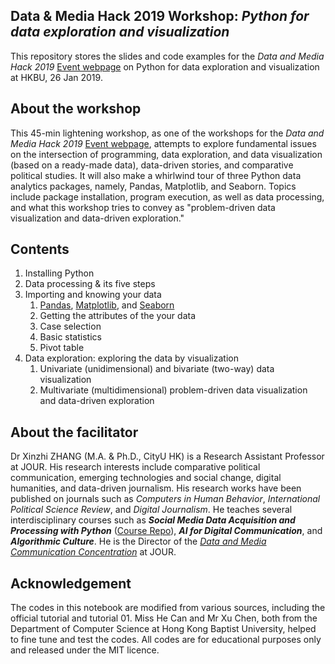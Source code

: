 ## Data & Media Hack 2019 Workshop: *Python for data exploration and visualization*

This repository stores the slides and code examples for the *Data and Media Hack 2019* [Event webpage](http://bu-dmc.hkbu.edu.hk) on Python for data exploration and visualization at HKBU, 26 Jan 2019.

## About the workshop
This 45-min lightening workshop, as one of the workshops for the *Data and Media Hack 2019* [Event webpage](http://bu-dmc.hkbu.edu.hk), attempts to explore fundamental issues on the intersection of programming, data exploration, and data visualization (based on a ready-made data), data-driven stories, and comparative political studies. It will also make a whirlwind tour of three Python data analytics packages, namely, Pandas, Matplotlib, and Seaborn. Topics include package installation, program execution, as well as data processing, and what this workshop tries to convey as "problem-driven data visualization and data-driven  exploration."

## Contents ##
1. Installing Python
2. Data processing & its five steps  
3. Importing and knowing your data
    1. [Pandas](https://pandas.pydata.org/), [Matplotlib](https://matplotlib.org/), and [Seaborn](https://seaborn.pydata.org/)
    2. Getting the attributes of the your data
    3. Case selection
    4. Basic statistics
    5. Pivot table
4. Data exploration: exploring the data by visualization
    1. Univariate (unidimensional) and bivariate (two-way) data visualization
    2. Multivariate (multidimensional) problem-driven data visualization and data-driven exploration

## About the facilitator
Dr Xinzhi ZHANG (M.A. & Ph.D., CityU HK) is a Research Assistant Professor at JOUR. His research interests include comparative political communication, emerging technologies and social change, digital humanities, and data-driven journalism. His research works have been published on journals such as *Computers in Human Behavior*, *International Political Science Review*, and *Digital Journalism*. He teaches several interdisciplinary courses such as ***Social Media Data Acquisition and Processing with Python*** ([Course Repo](https://github.com/xzzhang2/201819A_cityu_com5507)), ***AI for Digital Communication***, and ***Algorithmic Culture***. He is the Director of the *[Data and Media Communication Concentration](http://bu-dmc.hkbu.edu.hk/)* at JOUR.

## Acknowledgement  
The codes in this notebook are modified from various sources, including the official tutorial and tutorial 01. Miss He Can and Mr Xu Chen, both from the Department of Computer Science at Hong Kong Baptist University, helped to fine tune and test the codes. All codes are for educational purposes only and released under the MIT licence.
